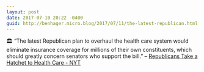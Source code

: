 ```yaml
---
layout: post
date: 2017-07-10 20:22 -0400
guid: http://benhager.micro.blog/2017/07/11/the-latest-republican.html
---
```

🏛 “The latest Republican plan to overhaul the health care system would eliminate insurance coverage for millions of their own constituents, which should greatly concern senators who support the bill.” – [Republicans Take a Hatchet to Health Care - NYT](https://www.nytimes.com/interactive/2017/07/07/opinion/republican-health-care-medicaid.html)
